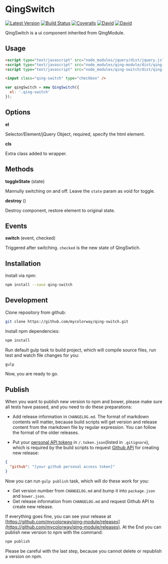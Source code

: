 # QingSwitch

[![Latest Version](https://img.shields.io/npm/v/qing-switch.svg)](https://www.npmjs.com/package/qing-switch)
[![Build Status](https://img.shields.io/travis/mycolorway/qing-switch.svg)](https://travis-ci.org/mycolorway/qing-switch)
[![Coveralls](https://img.shields.io/coveralls/mycolorway/qing-switch.svg)](https://coveralls.io/github/mycolorway/qing-switch)
[![David](https://img.shields.io/david/mycolorway/qing-switch.svg)](https://david-dm.org/mycolorway/qing-switch)
[![David](https://img.shields.io/david/dev/mycolorway/qing-switch.svg)](https://david-dm.org/mycolorway/qing-switch#info=devDependencies)

QingSwitch is a ui component inherited from QingModule.

## Usage

```html
<script type="text/javascript" src="node_modules/jquery/dist/jquery.js"></script>
<script type="text/javascript" src="node_modules/qing-module/dist/qing-module.js"></script>
<script type="text/javascript" src="node_modules/qing-switch/dist/qing-switch.js"></script>

<input class="qing-switch" type="checkbox" />
```

```js
var qingSwitch = new QingSwitch({
  el: '.qing-switch'
});
```

## Options

__el__

Selector/Element/jQuery Object, required, specify the html element.

__cls__

Extra class added to wrapper.

## Methods

__toggleState__ (state)

Mannully switching on and off. Leave the `state` param as void for toggle.

__destroy__ ()

Destroy component, restore element to original state.

## Events

__switch__ (event, checked)

Triggered after switching. `checked` is the new state of QingSwtich.

## Installation

Install via npm:

```bash
npm install --save qing-switch
```

## Development

Clone repository from github:

```bash
git clone https://github.com/mycolorway/qing-switch.git
```

Install npm dependencies:

```bash
npm install
```

Run default gulp task to build project, which will compile source files, run test and watch file changes for you:

```bash
gulp
```

Now, you are ready to go.

## Publish

When you want to publish new version to npm and bower, please make sure all tests have passed, and you need to do these preparations:

* Add release information in `CHANGELOG.md`. The format of markdown contents will matter, because build scripts will get version and release content from the markdown file by regular expression. You can follow the format of the older releases.

* Put your [personal API tokens](https://github.com/blog/1509-personal-api-tokens) in `/.token.json`(listed in `.gitignore`), which is required by the build scripts to request [Github API](https://developer.github.com/v3/) for creating new release:

```json
{
  "github": "[your github personal access token]"
}
```

Now you can run `gulp publish` task, which will do these work for you:

* Get version number from `CHANGELOG.md` and bump it into `package.json` and `bower.json`.
* Get release information from `CHANGELOG.md` and request Github API to create new release.

If everything goes fine, you can see your release at [https://github.com/mycolorway/qing-module/releases](https://github.com/mycolorway/qing-module/releases). At the End you can publish new version to npm with the command:

```bash
npm publish
```

Please be careful with the last step, because you cannot delete or republish a version on npm.
